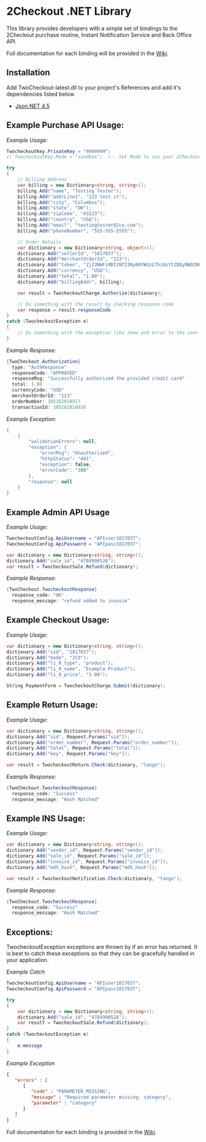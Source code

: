 2Checkout .NET Library
=====================

This library provides developers with a simple set of bindings to the 2Checkout purchase routine, Instant Notification Service and Back Office API.

Full documentation for each binding will be provided in the [Wiki](https://github.com/2checkout/2checkout-dotnet/wiki).

Installation
------------

Add TwoCheckout-latest.dll to your project's References and add it's dependencies listed below.
* [Json.NET 4.5](http://json.codeplex.com/releases/view/92198)


Example Purchase API Usage:
---------------------

*Example Usage:*

```csharp
TwocheckoutKey.PrivateKey = "9999999";
// TwocheckoutKey.Mode = "sandbox";  <-- Set Mode to use your 2Checkout sandbox account

try
{
    // Billing Address
    var billing = new Dictionary<string, string>();
    billing.Add("name", "Testing Tester");
    billing.Add("addrLine1", "123 test st");
    billing.Add("city", "Columbus");
    billing.Add("state", "OH");
    billing.Add("zipCode", "43123");
    billing.Add("country", "USA");
    billing.Add("email", "testingtester@2co.com");
    billing.Add("phoneNumber", "555-555-5555");

    // Order Details
    var dictionary = new Dictionary<string, object>();
    dictionary.Add("sellerId", "1817037");
    dictionary.Add("merchantOrderId", "123");
    dictionary.Add("token", "ZjI3NWFiMDItNTI3Ny00YWUzLThiNzYtZDQyNWQ2NGFkZDNk");
    dictionary.Add("currency", "USD");
    dictionary.Add("total", "1.00");
    dictionary.Add("billingAddr", billing);

    var result = TwocheckoutCharge.Authorize(dictionary);

    // Do something with the result by checking response code
    var response = result.responseCode
}
catch (TwocheckoutException e)
{
    // Do something with the exception like show and error to the user
}
```

*Example Response:*

```csharp
{TwoCheckout.Authorization}
  type: "AuthResponse"
  responseCode: "APPROVED"
  responseMsg: "Successfully authorized the provided credit card"
  total: 1.00
  currencyCode: "USD"
  merchantOrderId: "123"
  orderNumber: 105162018917
  transactionId: 105162018926
```

*Example Exception:*

```csharp
{
    {
        "validationErrors": null,
        "exception": {
            "errorMsg": "Unauthorized",
            "httpStatus": "401",
            "exception": false,
            "errorCode": "300"
        },
        "response": null
    }
}
```


Example Admin API Usage
-----------------

*Example Usage:*

```csharp
TwocheckoutConfig.ApiUsername = "APIuser1817037";
TwocheckoutConfig.ApiPassword = "APIpass1817037";

var dictionary = new Dictionary<string, string>();
dictionary.Add("sale_id", "4784990526");
var result = TwocheckoutSale.Refund(dictionary);
```

*Example Response:*

```csharp
{TwoCheckout.TwocheckoutResponse}
  response_code: "OK"
  response_message: "refund added to invoice"
```

Example Checkout Usage:
-----------------------

*Example Usage:*

```csharp
var dictionary = new Dictionary<string, string>();
dictionary.Add("sid", "1817037");
dictionary.Add("mode", "2CO");
dictionary.Add("li_0_type", "product");
dictionary.Add("li_0_name", "Example Product");
dictionary.Add("li_0_price", "1.00");

String PaymentForm = TwocheckoutCharge.Submit(dictionary);
```

Example Return Usage:
---------------------

*Example Usage:*

```csharp
var dictionary = new Dictionary<string, string>();
dictionary.Add("sid", Request.Params["sid"]);
dictionary.Add("order_number", Request.Params["order_number"]);
dictionary.Add("total", Request.Params["total"]);
dictionary.Add("key", Request.Params["key"]);

var result = TwocheckoutReturn.Check(dictionary, "tango");
```

*Example Response:*

```csharp
{TwoCheckout.TwocheckoutResponse}
  response_code: "Success"
  response_message: "Hash Matched"
```

Example INS Usage:
------------------

*Example Usage:*

```csharp
var dictionary = new Dictionary<string, string>();
dictionary.Add("vendor_id", Request.Params["vendor_id"]);
dictionary.Add("sale_id", Request.Params["sale_id"]);
dictionary.Add("invoice_id", Request.Params["invoice_id"]);
dictionary.Add("md5_hash", Request.Params["md5_hash"]);

var result = TwocheckoutNotification.Check(dictionary, "tango");
```

*Example Response:*

```csharp
{TwoCheckout.TwocheckoutResponse}
  response_code: "Success"
  response_message: "Hash Matched"
```

Exceptions:
------------------

TwocheckoutException exceptions are thrown by if an error has returned. It is best to catch these exceptions so that they can be gracefully handled in your application.

*Example Catch*

```csharp
TwocheckoutConfig.ApiUsername = "APIuser1817037";
TwocheckoutConfig.ApiPassword = "APIpass1817037";

try
{
	var dictionary = new Dictionary<string, string>();
	dictionary.Add("sale_id", "4784990526");
	var result = TwocheckoutSale.Refund(dictionary);
}
catch (TwocheckoutException e)
{
	e.message
}
```

*Example Exception*

```json
{
   "errors" : [
      {
         "code" : "PARAMETER_MISSING",
         "message" : "Required parameter missing: category",
         "parameter" : "category"
      }
   ]
}
```

Full documentation for each binding is provided in the [Wiki](https://github.com/2checkout/2checkout-dotnet/wiki).

